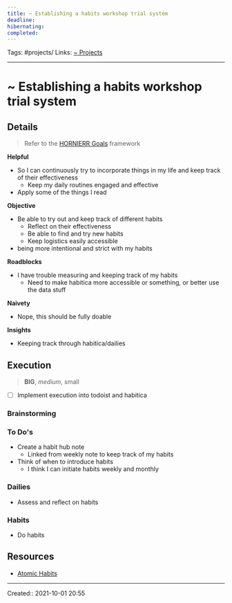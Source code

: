 ```yaml
---
title: ~ Establishing a habits workshop trial system
deadline:
hibernating:
completed:
---
```

Tags: #projects/
Links: [~ Projects](out/~-projects.md)
___
# ~ Establishing a habits workshop trial system
## Details
> Refer to the [HORNIERR Goals](out/hornierr-goals.md) framework

**Helpful**
- So I can continuously try to incorporate things in my life and keep track of their effectiveness
	- Keep my daily routines engaged and effective
- Apply some of the things I read

**Objective**
- Be able to try out and keep track of different habits
	- Reflect on their effectiveness
	- Be able to find and try new habits
	- Keep logistics easily accessible
- being more intentional and strict with my habits

**Roadblocks**
- I have trouble measuring and keeping track of my habits
	- Need to make habitica more accessible or something, or better use the data stuff

**Naivety**
- Nope, this should be fully doable

**Insights**
- Keeping track through habitica/dailies
## Execution
> **BIG**, *medium*, small
- [ ] Implement execution into todoist and habitica
### Brainstorming
### To Do's
- Create a habit hub note
	- Linked from weekly note to keep track of my habits
- Think of when to introduce habits
	- I think I can initiate habits weekly and monthly
### Dailies
- Assess and reflect on habits
### Habits
- Do habits
## Resources
- [Atomic Habits](out/references/books/summaries/atomic-habits.md)

___
Created:: 2021-10-01 20:55
